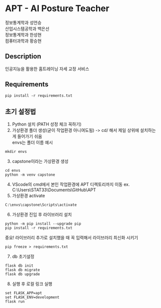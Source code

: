 # APT - AI Posture Teacher
정보통계학과 성언승   
산업시스템공학과 백은선   
정보통계학과 한성현   
컴퓨터과학과 황승현  


## Description
인공지능을 활용한 홈트레이닝 자세 교정 서비스   
 
## Requirements
```
pip install -r requirements.txt
```

## 초기 설정법
1. Python 설치 (PATH 성정 체크 꼭하기)
2. 가상환경 폴더 생성(굳이 작업환경 아니여도됨) -> cd/ 해서 제일 상위에 설치하는게 들어가기 쉬움   
envs는 폴더 이름 예시
```
mkdir envs
```
3. capstone이라는 가상환경 생성
```
cd envs
python -m venv capstone
```
4. VScode의 cmd에서 본인 작업환경에 APT 디렉토리까지 이동 ex. C:\Users\STAT33\Documents\GitHub\APT
5. 가상환경 activate
```
C:\envs\capstone\Scripts\activate
```
6. 가상환경 진입 후 라이브러리 설치
```
python -m pip install --upgrade pip
pip install -r requirements.txt
```
중요! 라이브러리 추가로 설치했을 때 꼭 입력해서 라이브러리 최신화 시키기
```
pip freeze > requirements.txt 
```
7. db 초기설정
```
flask db init
flask db migrate
flask db upgrade
```
8. 실행 후 로컬 링크 실행
```
set FLASK_APP=apt
set FLASK_ENV=development
flask run 
```

<prev>
  
</prev>


